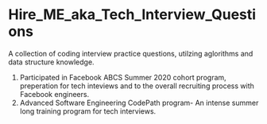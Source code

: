 # Hire_ME_aka_Tech_Interview_Questions

A collection of coding interview practice questions, utilzing aglorithms and data structure knowledge.

1. Participated in Facebook ABCS Summer 2020 cohort program, preperation for tech inteviews and to the overall recruiting process with Facebook engineers.
2. Advanced Software Engineering CodePath program- An intense summer long training program for tech interviews. 
